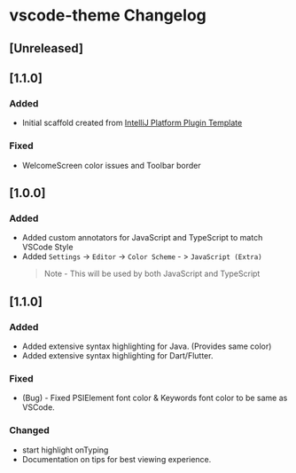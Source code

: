<!-- Keep a Changelog guide -> https://keepachangelog.com -->

# vscode-theme Changelog

## [Unreleased]

## [1.1.0]
### Added
- Initial scaffold created from [IntelliJ Platform Plugin Template](https://github.com/JetBrains/intellij-platform-plugin-template)

### Fixed
- WelcomeScreen color issues and Toolbar border

## [1.0.0]
### Added
- Added custom annotators for JavaScript and TypeScript to match VSCode Style
- Added `Settings` -> `Editor` -> `Color Scheme` - > `JavaScript (Extra)`
  > Note - This will be used by both JavaScript and TypeScript

## [1.1.0]
### Added
- Added extensive syntax highlighting for Java. (Provides same color)
- Added extensive syntax highlighting for Dart/Flutter.

### Fixed
- (Bug) - Fixed PSIElement font color & Keywords font color to be same as VSCode.

### Changed
- start highlight onTyping
- Documentation on tips for best viewing experience.